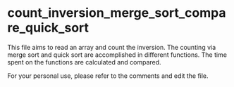 # count_inversion_merge_sort_compare_quick_sort

This file aims to read an array and count the inversion. 
The counting via merge sort and quick sort are accomplished in different functions. The time spent on the functions are calculated and 
compared.

For your personal use, please refer to the comments and edit the file.
